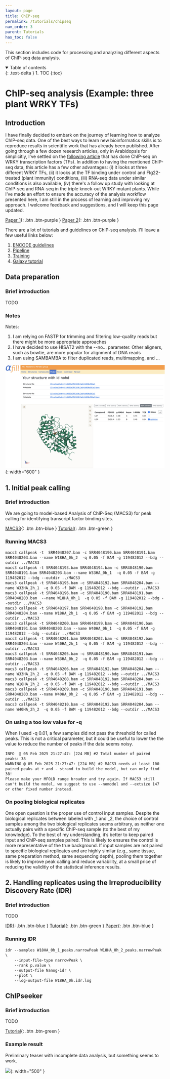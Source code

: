 ```yaml
---
layout: page
title: ChIP-seq
permalink: /tutorials/chipseq
nav_order: 3
parent: Tutorials
has_toc: false
---
```


This section includes code for processing and analyzing different aspects of ChIP-seq data analysis. 

<details open markdown="block">
  <summary>
    Table of contents
  </summary>
  {: .text-delta }
1. TOC
{:toc}
</details>

# ChIP-seq analysis (Example: three plant WRKY TFs)

## Introduction

I have finally decided to embark on the journey of learning how to analyze ChIP-seq data. 
One of the best ways to learn new bioinformatics skills is to reproduce results in scientific work that has already been published. 
After going through a few dozen research articles, only in Arabidopsis for simplicitiy, I've settled on the [following article](https://pmc.ncbi.nlm.nih.gov/articles/PMC5304350/) 
that has done ChIP-seq on WRKY transcription factors (TFs). In addition to having the mentioned ChIP-seq data, this article has a few
other advantages: (i) it looks at three different WRKY TFs, (ii) it looks at the TF binding under control and Flg22-treated (plant immunity) 
conditions, (iii) RNA-seq data under similar conditions is also available, (iv) there's a follow up study with looking at ChIP-seq and 
RNA-seq in the triple knock-out WRKY mutant plants. While I’ve made an effort to ensure the accuracy of the analysis workflow presented here, 
I am still in the process of learning and improving my approach. I welcome feedback and suggestions, and I will keep this page updated.

[Paper 1](https://pmc.ncbi.nlm.nih.gov/articles/PMC5304350/){: .btn .btn-purple }
[Paper 2](https://onlinelibrary.wiley.com/doi/10.1111/tpj.14043){: .btn .btn-purple }

There are a lot of tutorials and guidelines on ChIP-seq analysis. I'll leave a few useful links below:
1. [ENCODE guidelines](https://pmc.ncbi.nlm.nih.gov/articles/PMC3431496/pdf/1813.pdf)
2. [Pipeline](https://giftbear.github.io/2024/02/27/ChIP-Seq_Pipeline/)
3. [Training](https://github.com/dagousket/chip_seq_training)
4. [Galaxy tutorial](https://shaunmahony.github.io/chip-seq-tutorial/)


## Data preparation

### Brief introduction

TODO

### Notes

Notes:
1. I am relying on FASTP for trimming and filtering low-quality reads but there might be more appropriate approaches
2. I have decided to use HISAT2 with the --no... parameter. Other aligners, such as bowtie, are more popular for alignment of DNA reads
3. I am using SAMBAMBA to filter duplicated reads, multimapping, and ...

![](https://github.com/eporetsky/eporetsky.github.io/blob/master/assets/files/UGT72B27.afill.jpg?raw=true){: width="600" }

## 1. Initial peak calling

### Brief introduction

We are going to model-based Analysis of ChIP-Seq (MACS3) for peak calling for identifying transcript factor binding sites. 

[MACS3](https://github.com/macs3-project/MACS){: .btn .btn-blue }
[Tutorial](https://github.com/macs3-project/MACS/blob/master/docs/source/docs/Advanced_Step-by-step_Peak_Calling.md){: .btn .btn-green }

### Running MACS3

```
macs3 callpeak -t  SRR4048207.bam -c SRR4048190.bam SRR4048191.bam SRR4048203.bam --name W18HA_0h_2  -q 0.05 -f BAM -g 119482012 --bdg --outdir ../MACS3
macs3 callpeak -t SRR4048193.bam SRR4048194.bam -c SRR4048190.bam SRR4048191.bam SRR4048203.bam --name W33HA_0h_1  -q 0.05 -f BAM -g 119482012 --bdg --outdir ../MACS3
macs3 callpeak -t SRR4048195.bam -c SRR4048192.bam SRR4048204.bam --name W33HA_2h_1  -q 0.05 -f BAM -g 119482012 --bdg --outdir ../MACS3
macs3 callpeak -t SRR4048196.bam -c SRR4048190.bam SRR4048191.bam SRR4048203.bam  --name W18HA_0h_1  -q 0.05 -f BAM -g 119482012 --bdg --outdir ../MACS3
macs3 callpeak -t SRR4048197.bam SRR4048198.bam -c SRR4048192.bam SRR4048204.bam --name W18HA_2h_1  -q 0.05 -f BAM -g 119482012 --bdg --outdir ../MACS3
macs3 callpeak -t SRR4048200.bam SRR4048199.bam -c SRR4048190.bam SRR4048191.bam SRR4048203.bam --name W40HA_0h_1  -q 0.05 -f BAM -g 119482012 --bdg --outdir ../MACS3
macs3 callpeak -t SRR4048201.bam SRR4048202.bam -c SRR4048192.bam SRR4048204.bam --name W40HA_2h_1  -q 0.05 -f BAM -g 119482012 --bdg --outdir ../MACS3
macs3 callpeak -t SRR4048205.bam -c SRR4048190.bam SRR4048191.bam SRR4048203.bam --name W33HA_0h_2  -q 0.05 -f BAM -g 119482012 --bdg --outdir ../MACS3
macs3 callpeak -t SRR4048206.bam -c SRR4048192.bam SRR4048204.bam --name W33HA_2h_2  -q 0.05 -f BAM -g 119482012 --bdg --outdir ../MACS3
macs3 callpeak -t SRR4048208.bam -c SRR4048192.bam SRR4048204.bam --name W18HA_2h_2  -q 0.05 -f BAM -g 119482012 --bdg --outdir ../MACS3
macs3 callpeak -t SRR4048209.bam -c SRR4048190.bam SRR4048191.bam SRR4048203.bam --name W40HA_0h_2  -q 0.05 -f BAM -g 119482012 --bdg --outdir ../MACS3
macs3 callpeak -t SRR4048210.bam -c SRR4048192.bam SRR4048204.bam --name W40HA_2h_2  -q 0.05 -f BAM -g 119482012 --bdg --outdir ../MACS3
```

### On using a too low value for -q

When I used -q 0.01, a few samples did not pass the threshold for called peaks. This is not a critical parameter, but it could be useful to lower the 
the value to reduce the number of peaks if the data seems noisy.

```
INFO  @ 05 Feb 2025 21:27:47: [224 MB] #2 Total number of paired peaks: 38 
WARNING @ 05 Feb 2025 21:27:47: [224 MB] #2 MACS3 needs at least 100 paired peaks at + and - strand to build the model, but can only find 38!
Please make your MFOLD range broader and try again. If MACS3 still can't build the model, we suggest to use --nomodel and --extsize 147 or other fixed number instead. 
```

### On pooling biological replicates

One open question is the proper use of control input samples. Despite the biological replicates between labeled with _1 and _2, the choice of 
control samples among the two biological replicates seems arbitrary, as neither one actually pairs with a specific ChIP-seq sample (to the best 
of my knowledge). To the best of my understanding, it’s better to keep paired input and ChIP-seq samples paired. This is likely to ensures the 
control is more representative of the true background. If input samples are not paired to specific biological replicates and are highly similar 
(e.g., same tissue, same preparation method, same sequencing depth), pooling them together is likely to improve peak calling and reduce 
variability, at a small price of reducing the validitiy of the statistical inference results.

## 2. Handling replicates using the Irreproducibility Discovery Rate (IDR)

### Brief introduction

TODO

[IDR](https://github.com/nboley/idr){: .btn .btn-blue }
[Tutorial](https://hbctraining.github.io/Intro-to-ChIPseq/lessons/07_handling-replicates-idr.html){: .btn .btn-green }
[Paper](https://arxiv.org/pdf/1110.4705){: .btn .btn-blue }

### Running IDR

```
idr --samples W18HA_0h_1_peaks.narrowPeak W18HA_0h_2_peaks.narrowPeak \
    --input-file-type narrowPeak \
    --rank p.value \
    --output-file Nanog-idr \
    --plot \
    --log-output-file W18HA_0h.idr.log
```

## ChIPseeker

### Brief introduction

TODO

[Tutorial](https://bioconductor.org/packages/devel/bioc/vignettes/ChIPseeker/inst/doc/ChIPseeker.html){: .btn .btn-green }

### Example result

Preliminary teaser with incomplete data analysis, but something seems to work.

![](https://github.com/eporetsky/eporetsky.github.io/blob/master/assets/images/img_chipseq_AvgProf.png?raw=true){: width="500" }
